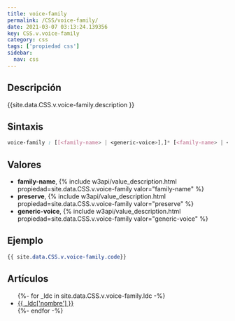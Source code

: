 ```yaml
---
title: voice-family
permalink: /CSS/voice-family/
date: 2021-03-07 03:13:24.139356
key: CSS.v.voice-family
category: css
tags: ['propiedad css']
sidebar: 
  nav: css
---
```


## Descripción
{{site.data.CSS.v.voice-family.description }}

## Sintaxis
~~~css
voice-family : [[<family-name> | <generic-voice>],]* [<family-name> | <generic-voice>] | preserve
~~~

## Valores
* **family-name**,  {% include w3api/value_description.html propiedad=site.data.CSS.v.voice-family valor="family-name" %}
* **preserve**,  {% include w3api/value_description.html propiedad=site.data.CSS.v.voice-family valor="preserve" %}
* **generic-voice**,  {% include w3api/value_description.html propiedad=site.data.CSS.v.voice-family valor="generic-voice" %}

## Ejemplo
~~~css
{{ site.data.CSS.v.voice-family.code}}
~~~

## Artículos
<ul>
{%- for _ldc in site.data.CSS.v.voice-family.ldc -%}
   <li>
       <a href="{{_ldc['url'] }}">{{ _ldc['nombre'] }}</a>
   </li>
{%- endfor -%}
</ul>
